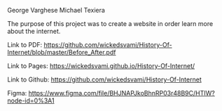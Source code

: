 George Varghese
Michael Texiera

The purpose of this project was to create a website in order
learn more about the internet.

Link to PDF: https://github.com/wickedsvami/History-Of-Internet/blob/master/Before_After.pdf

Link to Pages: https://wickedsvami.github.io/History-Of-Internet/

Link to Github: https://github.com/wickedsvami/History-Of-Internet

Figma: https://www.figma.com/file/BHJNAPJkoBhnRP03r48B9C/HTIW?node-id=0%3A1